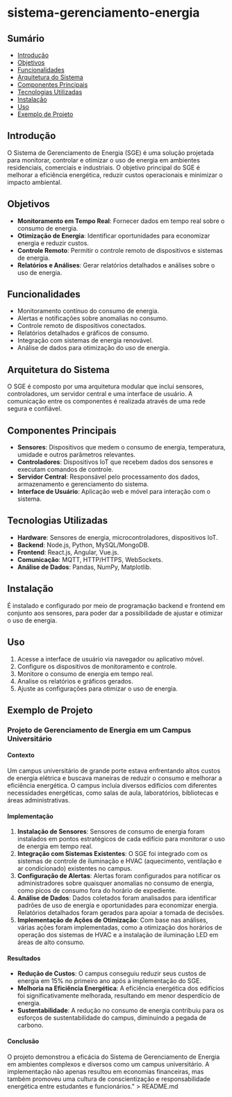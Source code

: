 # sistema-gerenciamento-energia

## Sumário

- [Introdução](#introdução)
- [Objetivos](#objetivos)
- [Funcionalidades](#funcionalidades)
- [Arquitetura do Sistema](#arquitetura-do-sistema)
- [Componentes Principais](#componentes-principais)
- [Tecnologias Utilizadas](#tecnologias-utilizadas)
- [Instalação](#instalação)
- [Uso](#uso)
- [Exemplo de Projeto](#exemplo-de-projeto)

## Introdução

O Sistema de Gerenciamento de Energia (SGE) é uma solução projetada para monitorar, controlar e otimizar o uso de energia em ambientes residenciais, comerciais e industriais. O objetivo principal do SGE é melhorar a eficiência energética, reduzir custos operacionais e minimizar o impacto ambiental.

## Objetivos

- **Monitoramento em Tempo Real**: Fornecer dados em tempo real sobre o consumo de energia.
- **Otimização de Energia**: Identificar oportunidades para economizar energia e reduzir custos.
- **Controle Remoto**: Permitir o controle remoto de dispositivos e sistemas de energia.
- **Relatórios e Análises**: Gerar relatórios detalhados e análises sobre o uso de energia.

## Funcionalidades

- Monitoramento contínuo do consumo de energia.
- Alertas e notificações sobre anomalias no consumo.
- Controle remoto de dispositivos conectados.
- Relatórios detalhados e gráficos de consumo.
- Integração com sistemas de energia renovável.
- Análise de dados para otimização do uso de energia.

## Arquitetura do Sistema

O SGE é composto por uma arquitetura modular que inclui sensores, controladores, um servidor central e uma interface de usuário. A comunicação entre os componentes é realizada através de uma rede segura e confiável.

## Componentes Principais

- **Sensores**: Dispositivos que medem o consumo de energia, temperatura, umidade e outros parâmetros relevantes.
- **Controladores**: Dispositivos IoT que recebem dados dos sensores e executam comandos de controle.
- **Servidor Central**: Responsável pelo processamento dos dados, armazenamento e gerenciamento do sistema.
- **Interface de Usuário**: Aplicação web e móvel para interação com o sistema.

## Tecnologias Utilizadas

- **Hardware**: Sensores de energia, microcontroladores, dispositivos IoT.
- **Backend**: Node.js, Python, MySQL/MongoDB.
- **Frontend**: React.js, Angular, Vue.js.
- **Comunicação**: MQTT, HTTP/HTTPS, WebSockets.
- **Análise de Dados**: Pandas, NumPy, Matplotlib.

## Instalação

É instalado e configurado por meio de programação backend e frontend em conjunto aos sensores, para poder dar a possibilidade de ajustar e otimizar o uso de energia.
## Uso

1. Acesse a interface de usuário via navegador ou aplicativo móvel.
2. Configure os dispositivos de monitoramento e controle.
3. Monitore o consumo de energia em tempo real.
4. Analise os relatórios e gráficos gerados.
5. Ajuste as configurações para otimizar o uso de energia.

## Exemplo de Projeto

### Projeto de Gerenciamento de Energia em um Campus Universitário

#### Contexto
Um campus universitário de grande porte estava enfrentando altos custos de energia elétrica e buscava maneiras de reduzir o consumo e melhorar a eficiência energética. O campus incluía diversos edifícios com diferentes necessidades energéticas, como salas de aula, laboratórios, bibliotecas e áreas administrativas.

#### Implementação
1. **Instalação de Sensores**: Sensores de consumo de energia foram instalados em pontos estratégicos de cada edifício para monitorar o uso de energia em tempo real.
2. **Integração com Sistemas Existentes**: O SGE foi integrado com os sistemas de controle de iluminação e HVAC (aquecimento, ventilação e ar condicionado) existentes no campus.
3. **Configuração de Alertas**: Alertas foram configurados para notificar os administradores sobre quaisquer anomalias no consumo de energia, como picos de consumo fora do horário de expediente.
4. **Análise de Dados**: Dados coletados foram analisados para identificar padrões de uso de energia e oportunidades para economizar energia. Relatórios detalhados foram gerados para apoiar a tomada de decisões.
5. **Implementação de Ações de Otimização**: Com base nas análises, várias ações foram implementadas, como a otimização dos horários de operação dos sistemas de HVAC e a instalação de iluminação LED em áreas de alto consumo.

#### Resultados
- **Redução de Custos**: O campus conseguiu reduzir seus custos de energia em 15% no primeiro ano após a implementação do SGE.
- **Melhoria na Eficiência Energética**: A eficiência energética dos edifícios foi significativamente melhorada, resultando em menor desperdício de energia.
- **Sustentabilidade**: A redução no consumo de energia contribuiu para os esforços de sustentabilidade do campus, diminuindo a pegada de carbono.

#### Conclusão
O projeto demonstrou a eficácia do Sistema de Gerenciamento de Energia em ambientes complexos e diversos como um campus universitário. A implementação não apenas resultou em economias financeiras, mas também promoveu uma cultura de conscientização e responsabilidade energética entre estudantes e funcionários." > README.md
